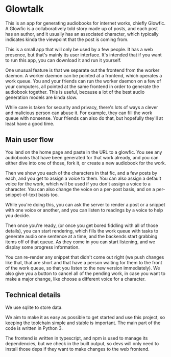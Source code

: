 # Glowtalk

This is an app for generating audiobooks for internet works, chiefly Glowfic. A Glowfic is a collaboratively told story made up of posts, and each post has an author, and it usually has an associated character, which typically indicates kinda the viewpoint that the post is coming from.

This is a small app that will only be used by a few people. It has a web presence, but that's mainly its user interface. It's intended that if you want to run this app, you can download it and run it yourself.

One unusual feature is that we separate out the frontend from the worker daemon. A worker daemon can be pointed at a frontend, which operates a work queue. You and your friends can run the worker daemon on a few of your computers, all pointed at the same frontend in order to generate the audiobook together. This is useful, because a lot of the best audio generation models are kinda slow.

While care is taken for security and privacy, there's lots of ways a clever and malicious person can abuse it. For example, they can fill the work queue with nonsense. Your friends can also do that, but hopefully they'll at least have a good time.

## Main user flow

You land on the home page and paste in the URL to a glowfic. You see any audiobooks that have been generated for that work already, and you can either dive into one of those, fork it, or create a new audiobook for the work.

Then we show you each of the characters in that fic, and a few posts by each, and you get to assign a voice to them. You can also assign a default voice for the work, which will be used if you don't assign a voice to a character. You can also change the voice on a per-post basis, and on a per-snippet-of-text basis too.

While you're doing this, you can ask the server to render a post or a snippet with one voice or another, and you can listen to readings by a voice to help you decide.

Then once you're ready, (or once you get bored fiddling with all of those details), you can start rendering, which fills the work queue with tasks to generate audio one sentence at a time, and the backends start grabbing items off of that queue. As they come in you can start listening, and we display some progress information.

You can re-render any snippet that didn't come out right (we push changes like that, that are short and that have a person waiting for them to the front of the work queue, so that you listen to the new version immediately). We also give you a button to cancel all of the pending work, in case you want to make a major change, like choose a different voice for a character.

## Technical details

We use sqlite to store data.

We aim to make it as easy as possible to get started and use this project, so keeping the toolchain simple and stable is important. The main part of the code is written in Python 3.

The frontend is written in typescript, and npm is used to manage its dependencies, but we check in the built output, so devs will only need to install those deps if they want to make changes to the web frontend.
